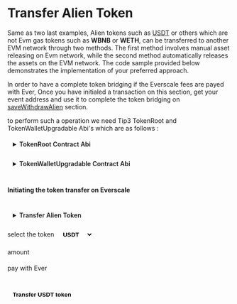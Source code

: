 <div class="EverAlienTokenTransfer">

# Transfer Alien Token

Same as two last examples, Alien tokens such as [USDT](../../../../../docs/addresses.md#usdt) or others which are not Evm gas tokens such as **WBNB** or **WETH**, can be transferred to another EVM network through two methods. The first method involves manual asset releasing on Evm network, while the second method automatically releases the assets on the EVM network. The code sample provided below demonstrates the implementation of your preferred approach.

In order to have a complete token bridging if the Everscale fees are payed with Ever, Once you have initialed a transaction on this section, get your event address and use it to complete the token bridging on [saveWithdrawAlien](../saveWithdraw/saveWithdrawAlien.md) section.

to perform such a operation we need Tip3 TokenRoot and TokenWalletUpgradable Abi's which are as follows :

<details>
<summary>TokenRoot Contract Abi</summary>

```typescript
const TokenRootAbi = {
  "ABI version": 2,
  version: "2.2",
  header: ["pubkey", "time", "expire"],
  functions: [
    {
      name: "constructor",
      inputs: [
        { name: "initialSupplyTo", type: "address" },
        { name: "initialSupply", type: "uint128" },
        { name: "deployWalletValue", type: "uint128" },
        { name: "mintDisabled", type: "bool" },
        { name: "burnByRootDisabled", type: "bool" },
        { name: "burnPaused", type: "bool" },
        { name: "remainingGasTo", type: "address" },
      ],
      outputs: [],
    },
    {
      name: "supportsInterface",
      inputs: [
        { name: "answerId", type: "uint32" },
        { name: "interfaceID", type: "uint32" },
      ],
      outputs: [{ name: "value0", type: "bool" }],
    },
    {
      name: "disableMint",
      inputs: [{ name: "answerId", type: "uint32" }],
      outputs: [{ name: "value0", type: "bool" }],
    },
    {
      name: "mintDisabled",
      inputs: [{ name: "answerId", type: "uint32" }],
      outputs: [{ name: "value0", type: "bool" }],
    },
    {
      name: "burnTokens",
      inputs: [
        { name: "amount", type: "uint128" },
        { name: "walletOwner", type: "address" },
        { name: "remainingGasTo", type: "address" },
        { name: "callbackTo", type: "address" },
        { name: "payload", type: "cell" },
      ],
      outputs: [],
    },
    {
      name: "disableBurnByRoot",
      inputs: [{ name: "answerId", type: "uint32" }],
      outputs: [{ name: "value0", type: "bool" }],
    },
    {
      name: "burnByRootDisabled",
      inputs: [{ name: "answerId", type: "uint32" }],
      outputs: [{ name: "value0", type: "bool" }],
    },
    {
      name: "burnPaused",
      inputs: [{ name: "answerId", type: "uint32" }],
      outputs: [{ name: "value0", type: "bool" }],
    },
    {
      name: "setBurnPaused",
      inputs: [
        { name: "answerId", type: "uint32" },
        { name: "paused", type: "bool" },
      ],
      outputs: [{ name: "value0", type: "bool" }],
    },
    {
      name: "transferOwnership",
      inputs: [
        { name: "newOwner", type: "address" },
        { name: "remainingGasTo", type: "address" },
        {
          components: [
            { name: "value", type: "uint128" },
            { name: "payload", type: "cell" },
          ],
          name: "callbacks",
          type: "map(address,tuple)",
        },
      ],
      outputs: [],
    },
    {
      name: "name",
      inputs: [{ name: "answerId", type: "uint32" }],
      outputs: [{ name: "value0", type: "string" }],
    },
    {
      name: "symbol",
      inputs: [{ name: "answerId", type: "uint32" }],
      outputs: [{ name: "value0", type: "string" }],
    },
    {
      name: "decimals",
      inputs: [{ name: "answerId", type: "uint32" }],
      outputs: [{ name: "value0", type: "uint8" }],
    },
    {
      name: "totalSupply",
      inputs: [{ name: "answerId", type: "uint32" }],
      outputs: [{ name: "value0", type: "uint128" }],
    },
    {
      name: "walletCode",
      inputs: [{ name: "answerId", type: "uint32" }],
      outputs: [{ name: "value0", type: "cell" }],
    },
    {
      name: "rootOwner",
      inputs: [{ name: "answerId", type: "uint32" }],
      outputs: [{ name: "value0", type: "address" }],
    },
    {
      name: "walletOf",
      inputs: [
        { name: "answerId", type: "uint32" },
        { name: "walletOwner", type: "address" },
      ],
      outputs: [{ name: "value0", type: "address" }],
    },
    {
      name: "deployWallet",
      inputs: [
        { name: "answerId", type: "uint32" },
        { name: "walletOwner", type: "address" },
        { name: "deployWalletValue", type: "uint128" },
      ],
      outputs: [{ name: "tokenWallet", type: "address" }],
    },
    {
      name: "mint",
      inputs: [
        { name: "amount", type: "uint128" },
        { name: "recipient", type: "address" },
        { name: "deployWalletValue", type: "uint128" },
        { name: "remainingGasTo", type: "address" },
        { name: "notify", type: "bool" },
        { name: "payload", type: "cell" },
      ],
      outputs: [],
    },
    {
      name: "acceptBurn",
      id: "0x192B51B1",
      inputs: [
        { name: "amount", type: "uint128" },
        { name: "walletOwner", type: "address" },
        { name: "remainingGasTo", type: "address" },
        { name: "callbackTo", type: "address" },
        { name: "payload", type: "cell" },
      ],
      outputs: [],
    },
    {
      name: "sendSurplusGas",
      inputs: [{ name: "to", type: "address" }],
      outputs: [],
    },
  ],
  data: [
    { key: 1, name: "name_", type: "string" },
    { key: 2, name: "symbol_", type: "string" },
    { key: 3, name: "decimals_", type: "uint8" },
    { key: 4, name: "rootOwner_", type: "address" },
    { key: 5, name: "walletCode_", type: "cell" },
    { key: 6, name: "randomNonce_", type: "uint256" },
    { key: 7, name: "deployer_", type: "address" },
  ],
  events: [],
  fields: [
    { name: "_pubkey", type: "uint256" },
    { name: "_timestamp", type: "uint64" },
    { name: "_constructorFlag", type: "bool" },
    { name: "name_", type: "string" },
    { name: "symbol_", type: "string" },
    { name: "decimals_", type: "uint8" },
    { name: "rootOwner_", type: "address" },
    { name: "walletCode_", type: "cell" },
    { name: "totalSupply_", type: "uint128" },
    { name: "burnPaused_", type: "bool" },
    { name: "burnByRootDisabled_", type: "bool" },
    { name: "mintDisabled_", type: "bool" },
    { name: "randomNonce_", type: "uint256" },
    { name: "deployer_", type: "address" },
  ],
} as const;
```

</details>
<br/>
<details>
<summary>TokenWalletUpgradable Contract Abi</summary>

```typescript
const TokenWalletUpgradableAbi{
	"ABI version": 2,
	"version": "2.2",
	"header": ["pubkey", "time", "expire"],
	"functions": [
		{
			"name": "supportsInterface",
			"inputs": [
				{"name":"answerId","type":"uint32"},
				{"name":"interfaceID","type":"uint32"}
			],
			"outputs": [
				{"name":"value0","type":"bool"}
			]
		},
		{
			"name": "platformCode",
			"inputs": [
				{"name":"answerId","type":"uint32"}
			],
			"outputs": [
				{"name":"value0","type":"cell"}
			]
		},
		{
			"name": "onDeployRetry",
			"id": "0x15A038FB",
			"inputs": [
				{"name":"value0","type":"cell"},
				{"name":"value1","type":"uint32"},
				{"name":"sender","type":"address"},
				{"name":"remainingGasTo","type":"address"}
			],
			"outputs": [
			]
		},
		{
			"name": "version",
			"inputs": [
				{"name":"answerId","type":"uint32"}
			],
			"outputs": [
				{"name":"value0","type":"uint32"}
			]
		},
		{
			"name": "upgrade",
			"inputs": [
				{"name":"remainingGasTo","type":"address"}
			],
			"outputs": [
			]
		},
		{
			"name": "acceptUpgrade",
			"inputs": [
				{"name":"newCode","type":"cell"},
				{"name":"newVersion","type":"uint32"},
				{"name":"remainingGasTo","type":"address"}
			],
			"outputs": [
			]
		},
		{
			"name": "burnByRoot",
			"inputs": [
				{"name":"amount","type":"uint128"},
				{"name":"remainingGasTo","type":"address"},
				{"name":"callbackTo","type":"address"},
				{"name":"payload","type":"cell"}
			],
			"outputs": [
			]
		},
		{
			"name": "destroy",
			"inputs": [
				{"name":"remainingGasTo","type":"address"}
			],
			"outputs": [
			]
		},
		{
			"name": "burn",
			"inputs": [
				{"name":"amount","type":"uint128"},
				{"name":"remainingGasTo","type":"address"},
				{"name":"callbackTo","type":"address"},
				{"name":"payload","type":"cell"}
			],
			"outputs": [
			]
		},
		{
			"name": "balance",
			"inputs": [
				{"name":"answerId","type":"uint32"}
			],
			"outputs": [
				{"name":"value0","type":"uint128"}
			]
		},
		{
			"name": "owner",
			"inputs": [
				{"name":"answerId","type":"uint32"}
			],
			"outputs": [
				{"name":"value0","type":"address"}
			]
		},
		{
			"name": "root",
			"inputs": [
				{"name":"answerId","type":"uint32"}
			],
			"outputs": [
				{"name":"value0","type":"address"}
			]
		},
		{
			"name": "walletCode",
			"inputs": [
				{"name":"answerId","type":"uint32"}
			],
			"outputs": [
				{"name":"value0","type":"cell"}
			]
		},
		{
			"name": "transfer",
			"inputs": [
				{"name":"amount","type":"uint128"},
				{"name":"recipient","type":"address"},
				{"name":"deployWalletValue","type":"uint128"},
				{"name":"remainingGasTo","type":"address"},
				{"name":"notify","type":"bool"},
				{"name":"payload","type":"cell"}
			],
			"outputs": [
			]
		},
		{
			"name": "transferToWallet",
			"inputs": [
				{"name":"amount","type":"uint128"},
				{"name":"recipientTokenWallet","type":"address"},
				{"name":"remainingGasTo","type":"address"},
				{"name":"notify","type":"bool"},
				{"name":"payload","type":"cell"}
			],
			"outputs": [
			]
		},
		{
			"name": "acceptTransfer",
			"id": "0x67A0B95F",
			"inputs": [
				{"name":"amount","type":"uint128"},
				{"name":"sender","type":"address"},
				{"name":"remainingGasTo","type":"address"},
				{"name":"notify","type":"bool"},
				{"name":"payload","type":"cell"}
			],
			"outputs": [
			]
		},
		{
			"name": "acceptMint",
			"id": "0x4384F298",
			"inputs": [
				{"name":"amount","type":"uint128"},
				{"name":"remainingGasTo","type":"address"},
				{"name":"notify","type":"bool"},
				{"name":"payload","type":"cell"}
			],
			"outputs": [
			]
		},
		{
			"name": "sendSurplusGas",
			"inputs": [
				{"name":"to","type":"address"}
			],
			"outputs": [
			]
		},
		{
			"name": "constructor",
			"inputs": [
			],
			"outputs": [
			]
		}
	],
	"data": [
		{"key":1,"name":"root_","type":"address"},
		{"key":2,"name":"owner_","type":"address"}
	],
	"events": [
	],
	"fields": [
		{"name":"_pubkey","type":"uint256"},
		{"name":"_timestamp","type":"uint64"},
		{"name":"_constructorFlag","type":"bool"},
		{"name":"root_","type":"address"},
		{"name":"owner_","type":"address"},
		{"name":"balance_","type":"uint128"},
		{"name":"version_","type":"uint32"},
		{"name":"platformCode_","type":"cell"}
	]
} as const

```

</details>

<br/>

#### Initiating the token transfer on Everscale

<br/>
<details>
<summary>Transfer Alien Token</summary>

```typescript
// Import the required libraries
import { ethers } from "ethers";
import { Address } from "everscale-inpage-provider";

//Initial the Tvm provider as mentioned in prerequisites section

// Everscale user address
const everSender: Address = new Address("0:12345");

/**
 * @param TokenRootAbi {JSON} The abi of the token root
 * @param tokenAddress {Address} Address of the token root
 */
const AlienTokenRoot = new provider.Contract(TokenRootAbi, tokenAddress);

/**
 * @param TokenWalletUpgradableAbi {JSON} The abi of the token wallet upgradable
 * @param everSender {Address} User address
 */
const AlienTokenWalletUpgradable = new provider.Contract(
  TokenWalletUpgradableAbi,
  (
    await AlienTokenRoot.methods
      .walletOf({ answerId: 0, walletOwner: everSender })
      .call({})
  ).value0
);

// Token amount
let amount: string;

// Pay evm network fee's with Ever ?
let payWithEver: boolean;

// Amount to attach to tx if payWithEver == true
const auto_value: string = 13;

// Amount to attach to tx if payWithEver == false
const manual_value: string = 6;

// See building payloads -> Alien Token Payload
let ALienTokenPayload: string;

// Decimals of the target token
const decimals: string = (
  await AlienTokenRoot.methods.decimals({ answerId: 0 }).call({})
).value0;

/**
 *  @param amount {string} Token amount
 *  @param callbackTo {Address} Callback receiver
 *  @param payload {string} Operational payload
 *  @param remainingGasTo {Address} Remaining gas receiver.
 *  @param from {Address} Sender address
 *  @notice @param amount {string} This parameter is important when asset releasing on evm side is done automatically
 *  @param bounce {boolean} Return remaining gas ? always true
 */
await AlienTokenWalletUpgradable.methods
  .burn({
    amount: ethers.parseUnits(amount, decimals).toString(),
    callbackTo: MergePool_V4,
    payload: ALienTokenPayload,
    remainingGasTo: payWithEver ? EventCloser : everSender, // event closer address can be found in addresses section
  })
  .send({
    from: everSender,
    amount: ethers
      .parseUnits(payWithEver ? auto_value : manual_value, 9)
      .toString(),
    bounce: true,
  });
```

</details>
<br/>
<label for="AlienToken">select the token </label>
<select ref="AlienToken" @change="HandleSelectionChange">
  <option value="EVERUSDT" selected >USDT</option>
  <option value="EVERUSDC">USDC</option>
  <option value="EVERDAI">DAI</option>
  <option value="EVERWBTC">WBTC</option>
</select>
<br/>

<label for="amount">amount </label>
<input ref="amount" type="number"/>
<br/>

<label class="container">pay with Ever
<input class="checkboxInput" ref="everPay" type="checkbox">
<span class="checkmark"></span>
</label>

<br/>
<button ref="transferAlienTokenBtn" @click="HandleTransferEverAlienToken" style="{background-color : gray, border-radius: 100px}">Transfer USDT token</button>

<p class="output-p" ref="EverAlienTokenOutput"></p>

</div>

<script lang="ts" >
import { usePayloadBuilders } from "../../../providers/usePayloadBuilders";
import { useEverToEvmTransfers } from "../../../providers/useEverToEvmTransfers";
import { defineComponent, ref, onMounted } from "vue";
import { Address } from "everscale-inpage-provider";
import * as constants from "../../../providers/helpers/constants";
import {deployedContracts} from "../../../providers/helpers/EvmConstants"
import {useEvmProvider} from "../../../../providers/useEvmProvider"
export default defineComponent({
  name: "EverAlienTokenTransfer",
  setup() {
    const { transferEverAlienToken } = useEverToEvmTransfers();
    async function HandleTransferEverAlienToken(){
        this.$refs.EverAlienTokenOutput.innerHTML = "processing ...";
        if (Number(this.$refs.amount.value) <= 0){
          this.$refs.EverAlienTokenOutput.innerHTML = "ERROR: please enter valid number !!"
          return 
        }
        
        const transferAlienTokenOutput = await transferEverAlienToken(
            constants[this.$refs.AlienToken.value],
            deployedContracts[Number(await useEvmProvider().MetaMaskProvider().chainId)][this.$refs.AlienToken.value.split("EVER")[1]],
            this.$refs.amount.value,
            this.$refs.everPay.checked 
        );
        this.$refs.EverAlienTokenOutput.innerHTML = transferAlienTokenOutput;
    }
    async function HandleSelectionChange(){
      this.$refs.transferAlienTokenBtn.innerHTML = `Transfer ${this.$refs.AlienToken.value.split("EVER")[1]} Token`
    }
    return {
      HandleTransferEverAlienToken,
      HandleSelectionChange
    };
  },
});

</script>

<style>
  button, input, details, select, .output-p{
  background-color: var(--vp-c-bg-mute);
  transition: background-color 0.1s;
  padding: 5px 12px;
  border: 1px solid var(--vp-c-divider);
  border-radius: 8px;
  font-weight: 600;
  margin-right: 0.5rem;
  cursor : pointer;
}

.container {
  display: flex;
  position: relative;
  margin-bottom: 12px;
  cursor: pointer;
  -webkit-user-select: none;
  -moz-user-select: none;
  -ms-user-select: none;
  user-select: none;
}

.container .checkboxInput {
  position: absolute;
  opacity: 0;
  cursor: pointer;
  height: 0;
  width: 0;
  
}

.checkmark {
  position: relative;
  top: 0;
  left: 0;
  height: 25px;
  width: 25px;
  background-color: var(--vp-c-bg-mute);
  border: 1px solid var(--vp-c-divider);
  border-radius : 8px;
  margin-left: 10px;
}

.container input:checked ~ .checkmark {
  background-color: rgb(16, 185, 129);
}

.checkmark:after {
  content: "";
  position: absolute;
  display: none;
}

.container input:checked ~ .checkmark:after {
  display: block;
}

.container .checkmark:after {
  left: 9px;
  top: 5px;
  width: 5px;
  height: 10px;
  border: solid white;
  border-width: 0 3px 3px 0;
  -webkit-transform: rotate(45deg);
  -ms-transform: rotate(45deg);
  transform: rotate(45deg);
}
</style>
